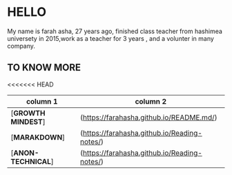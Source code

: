 # HELLO
My name is farah asha, 27 years ago, finished class teacher from hashimea universety in 2015,work as a teacher for 3 years , and a volunter in many company.




 ## TO KNOW MORE
<<<<<<< HEAD
 
 
 |   column 1         |  column 2 |
|   ---------------  |   ---------------------------------------    |
| [**GROWTH MINDEST**] | (https://farahasha.github.io/README.md/)   |
| [**MARAKDOWN**]  | (https://farahasha.github.io/Reading-notes/) |
|[**ANON-TECHNICAL**]  | (https://farahasha.github.io/Reading-notes/) |


